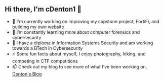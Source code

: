 ## Hi there, I'm cDenton1 👋

- 🔭 I'm currently working on improving my capstone project, FortiFi, and building my own website
- 🌱 I’m constantly learning more about computer forensics and cybersecurity
- 🏫 I have a diploma in Information Systems Security and am working towards a BTech in Cybersecurity
- ⚡ Some fun facts about myself, I enjoy photography, hiking, and competing in CTF competitions
- 📫 Check out my blog to see more of what I've been working on, [Denton's Blog](https://cdenton1.github.io/)
